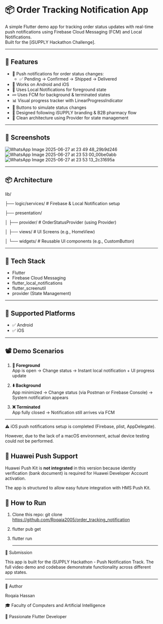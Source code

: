 # 📦 Order Tracking Notification App

A simple Flutter demo app for tracking order status updates with real-time push notifications using Firebase Cloud Messaging (FCM) and Local Notifications.  
Built for the [iSUPPLY Hackathon Challenge].

---

## 🚀 Features

- 🔔 Push notifications for order status changes:
  - ✅ Pending → Confirmed → Shipped → Delivered
- 📱 Works on Android and iOS
- 💬 Uses Local Notifications for foreground state
- 💤 Uses FCM for background & terminated states
- 📊 Visual progress tracker with LinearProgressIndicator
- 🧪 Buttons to simulate status changes
- 🎯 Designed following iSUPPLY branding & B2B pharmacy flow
- 🧠 Clean architecture using Provider for state management

---

## 📸 Screenshots
![WhatsApp Image 2025-06-27 at 23 49 48_29b9d246](https://github.com/user-attachments/assets/ad486ca5-1af5-46f4-a637-bc75a191fdb9)
![WhatsApp Image 2025-06-27 at 23 53 00_00be0abb](https://github.com/user-attachments/assets/9f8522ea-4b01-4657-b8f7-2b47b72fa443)
![WhatsApp Image 2025-06-27 at 23 53 13_2c31695a](https://github.com/user-attachments/assets/e5a6a0ad-2602-4758-8e4d-f7cbee2af86e)







---

## 📦 Architecture
lib/

├── logic/services/ # Firebase & Local Notification setup

├── presentation/

│ ├── provider/ # OrderStatusProvider (using Provider)

│ ├── views/ # UI Screens (e.g., HomeView)

│ └── widgets/ # Reusable UI components (e.g., CustomButton)



---

## 🔧 Tech Stack

- Flutter 
- Firebase Cloud Messaging 
- flutter_local_notifications
- flutter_screenutil
- provider (State Management)

---

## 📱 Supported Platforms

- ✅ Android
- ✅ iOS


---

## 📽️ Demo Scenarios

1. **📲 Foreground**  
   App is open → Change status → Instant local notification + UI progress update

2. **⬇️ Background**  
   App minimized → Change status (via Postman or Firebase Console) → System notification appears

3. **❌ Terminated**  
   App fully closed → Notification still arrives via FCM

---

⚠️ iOS push notifications setup is completed (Firebase, plist, AppDelegate).

However, due to the lack of a macOS environment, actual device testing could not be performed.



## 📱 Huawei Push Support

Huawei Push Kit is **not integrated** in this version because identity verification (bank document) is required for Huawei Developer Account activation.

The app is structured to allow easy future integration with HMS Push Kit.


## 📝 How to Run
1. Clone this repo: git clone https://github.com/Roqaia2005/order_tracking_notification
2. flutter pub get
3. flutter run

   
   ---
   
📧 Submission

This app is built for the iSUPPLY Hackathon - Push Notification Track.
The full video demo and codebase demonstrate functionality across different app states.

---
 
📩 Author

Roqaia Hassan

🎓 Faculty of Computers and Artificial Intelligence

💙 Passionate Flutter Developer




